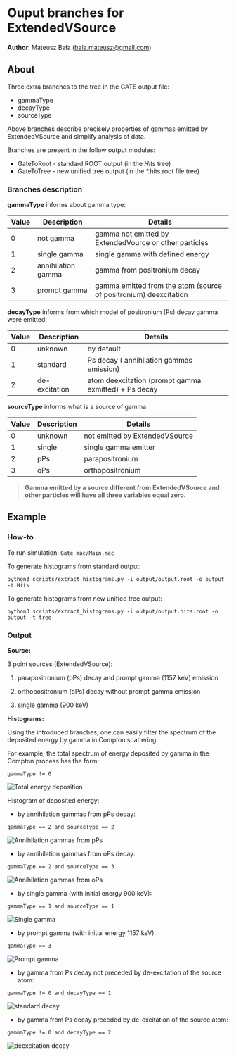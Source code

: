 
# Ouput branches for ExtendedVSource
**Author**: Mateusz Bała (bala.mateusz@gmail.com)

## About
Three extra branches to the tree in the GATE output file:
* gammaType
* decayType
* sourceType

Above branches describe precisely properties of gammas emitted by ExtendedVSource and simplify analysis of data.

Branches are present in the follow output modules:
* GateToRoot - standard ROOT output (in the _Hits_ tree)
* GateToTree - new unified tree output (in the *.hits.root file tree)

### Branches description

**gammaType** informs about gamma type:

| Value | Description | Details |
| --- | ---| --- |
| 0 | not gamma | gamma not emitted by ExtendedVource or other particles|
| 1 | single gamma | single gamma with defined energy |
| 2 | annihilation gamma| gamma from positronium decay|
| 3 | prompt gamma| gamma emitted from the atom (source of positronium) deexcitation |

**decayType** informs from which model of positronium (Ps) decay gamma were emitted:

| Value | Description | Details |
| --- | ---| --- |
| 0 | unknown | by default|
| 1 | standard | Ps decay ( annihilation gammas emission)|
| 2 | de-excitation | atom deexcitation (prompt gamma exmitted) + Ps decay|

**sourceType** informs what is a source of gamma:

| Value | Description | Details |
| --- | ---| --- |
| 0 | unknown| not emitted by ExtendedVSource|
| 1 | single | single gamma emitter|
| 2 | pPs | parapositronium|
| 3 | oPs| orthopositronium|

> **Gamma emitted by a source different from ExtendedVSource and other particles will have all three variables equal zero.**

## Example

### How-to
To run simulation: `Gate mac/Main.mac`

To generate histograms from standard output:

`python3 scripts/extract_histograms.py -i output/output.root -o output -t Hits`

To generate histograms from new unified tree output:

`python3 scripts/extract_histograms.py -i output/output.hits.root -o output -t tree`

### Output

**Source:**

3 point sources (ExtendedVSource):

1. parapositronium (pPs) decay and prompt gamma (1157 keV) emission

2. orthopositronium (oPs) decay without prompt gamma emission

3. single gamma (900 keV)

**Histograms:**

Using the introduced branches, one can easily filter the spectrum of the deposited energy by gamma in Compton scattering.

For example, the total spectrum of energy deposited by gamma in the Compton process has the form:

`gammaType != 0`

![Total energy deposition](output/total_edep.png)

Histogram of deposited energy:

* by annihilation gammas from pPs decay:

`gammaType == 2 and sourceType == 2`

![Annihilation gammas from pPs](output/pPs_annihilation_edep.png)

* by annihilation gammas from oPs decay:

`gammaType == 2 and sourceType == 3`

![Annihilation gammas from oPs](output/oPs_annihilation_edep.png)

* by single gamma (with initial energy 900 keV):

`gammaType == 1 and sourceType == 1`

![Single gamma](output/sg_edep.png)

* by prompt gamma (with initial energy 1157 keV):

`gammaType == 3`

![Prompt gamma](output/prompt_edep.png)

* by gamma from Ps decay not preceded by de-excitation of the source atom:

`gammaType != 0 and decayType == 1`

![standard decay](output/standard_decay_edep.png)

* by gamma from Ps decay preceded by de-excitation of the source atom:

`gammaType != 0 and decayType == 2`

![deexcitation decay](output/deexcitation_decay_edep.png)

